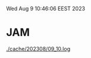 Wed Aug  9 10:46:06 EEST 2023
# JAM
<a href='./cache/202308/09_10.log'>./cache/202308/09_10.log</a>
